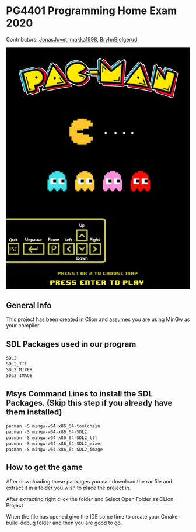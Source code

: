 # PG4401 Programming Home Exam 2020

Contributors: [JonasJuvet](https://github.com/JonasJuvet), [makka1998](https://github.com/makka1998), [BryhnBjolgerud](https://github.com/Bryhn-Bjolgerud)

![Start page of program](https://github.com/Bryhn-Bjolgerud/images/blob/main/pacmanReadmeBilde1.png)

## General Info
This project has been created in Clion and assumes you are using MinGw as your compiler

## SDL Packages used in our program
~~~~
SDL2
SDL2_TTF
SDL2_MIXER
SDL2_IMAGE
~~~~

## Msys Command Lines to install the SDL Packages. (Skip this step if you already have them installed)
~~~~
pacman -S mingw-w64-x86_64-toolchain
pacman -S mingw-w64-x86_64-SDL2
pacman -S mingw-w64-x86_64-SDL2_ttf
pacman -S mingw-w64-x86_64-SDL2_mixer
pacman -S mingw-w64-x86_64-SDL2_image
~~~~

## How to get the game
After downloading these packages you can download the rar file and extract it in a folder you wish to place the project in.

After extracting right click the folder and Select Open Folder as CLion Project

When the file has opened give the IDE some time to create your Cmake-build-debug folder and then you are good to go.
